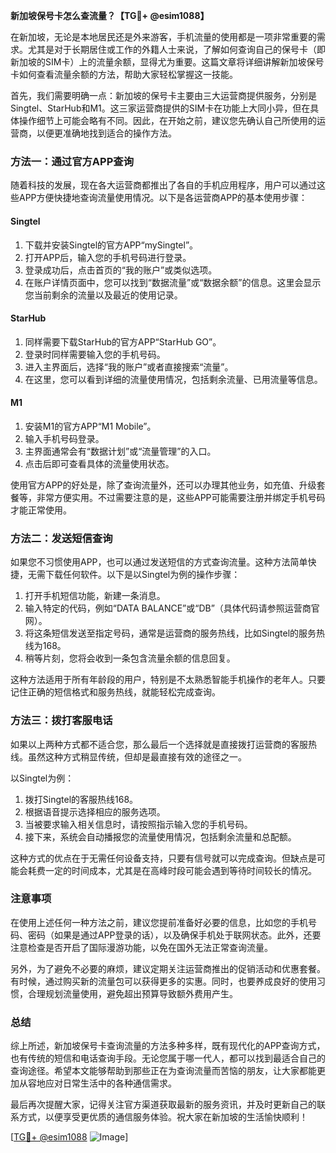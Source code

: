**新加坡保号卡怎么查流量？【TG💪+ @esim1088】**

在新加坡，无论是本地居民还是外来游客，手机流量的使用都是一项非常重要的需求。尤其是对于长期居住或工作的外籍人士来说，了解如何查询自己的保号卡（即新加坡的SIM卡）上的流量余额，显得尤为重要。这篇文章将详细讲解新加坡保号卡如何查看流量余额的方法，帮助大家轻松掌握这一技能。

首先，我们需要明确一点：新加坡的保号卡主要由三大运营商提供服务，分别是Singtel、StarHub和M1。这三家运营商提供的SIM卡在功能上大同小异，但在具体操作细节上可能会略有不同。因此，在开始之前，建议您先确认自己所使用的运营商，以便更准确地找到适合的操作方法。

### 方法一：通过官方APP查询

随着科技的发展，现在各大运营商都推出了各自的手机应用程序，用户可以通过这些APP方便快捷地查询流量使用情况。以下是各运营商APP的基本使用步骤：

#### Singtel
1. 下载并安装Singtel的官方APP“mySingtel”。
2. 打开APP后，输入您的手机号码进行登录。
3. 登录成功后，点击首页的“我的账户”或类似选项。
4. 在账户详情页面中，您可以找到“数据流量”或“数据余额”的信息。这里会显示您当前剩余的流量以及最近的使用记录。

#### StarHub
1. 同样需要下载StarHub的官方APP“StarHub GO”。
2. 登录时同样需要输入您的手机号码。
3. 进入主界面后，选择“我的账户”或者直接搜索“流量”。
4. 在这里，您可以看到详细的流量使用情况，包括剩余流量、已用流量等信息。

#### M1
1. 安装M1的官方APP“M1 Mobile”。
2. 输入手机号码登录。
3. 主界面通常会有“数据计划”或“流量管理”的入口。
4. 点击后即可查看具体的流量使用状态。

使用官方APP的好处是，除了查询流量外，还可以办理其他业务，如充值、升级套餐等，非常方便实用。不过需要注意的是，这些APP可能需要注册并绑定手机号码才能正常使用。

### 方法二：发送短信查询

如果您不习惯使用APP，也可以通过发送短信的方式查询流量。这种方法简单快捷，无需下载任何软件。以下是以Singtel为例的操作步骤：

1. 打开手机短信功能，新建一条消息。
2. 输入特定的代码，例如“DATA BALANCE”或“DB”（具体代码请参照运营商官网）。
3. 将这条短信发送至指定号码，通常是运营商的服务热线，比如Singtel的服务热线为168。
4. 稍等片刻，您将会收到一条包含流量余额的信息回复。

这种方法适用于所有年龄段的用户，特别是不太熟悉智能手机操作的老年人。只要记住正确的短信格式和服务热线，就能轻松完成查询。

### 方法三：拨打客服电话

如果以上两种方式都不适合您，那么最后一个选择就是直接拨打运营商的客服热线。虽然这种方式稍显传统，但却是最直接有效的途径之一。

以Singtel为例：
1. 拨打Singtel的客服热线168。
2. 根据语音提示选择相应的服务选项。
3. 当被要求输入相关信息时，请按照指示输入您的手机号码。
4. 接下来，系统会自动播报您的流量使用情况，包括剩余流量和总配额。

这种方式的优点在于无需任何设备支持，只要有信号就可以完成查询。但缺点是可能会耗费一定的时间成本，尤其是在高峰时段可能会遇到等待时间较长的情况。

### 注意事项

在使用上述任何一种方法之前，建议您提前准备好必要的信息，比如您的手机号码、密码（如果是通过APP登录的话），以及确保手机处于联网状态。此外，还要注意检查是否开启了国际漫游功能，以免在国外无法正常查询流量。

另外，为了避免不必要的麻烦，建议定期关注运营商推出的促销活动和优惠套餐。有时候，通过购买新的流量包可以获得更多的实惠。同时，也要养成良好的使用习惯，合理规划流量使用，避免超出预算导致额外费用产生。

### 总结

综上所述，新加坡保号卡查询流量的方法多种多样，既有现代化的APP查询方式，也有传统的短信和电话查询手段。无论您属于哪一代人，都可以找到最适合自己的查询途径。希望本文能够帮助到那些正在为查询流量而苦恼的朋友，让大家都能更加从容地应对日常生活中的各种通信需求。

最后再次提醒大家，记得关注官方渠道获取最新的服务资讯，并及时更新自己的联系方式，以便享受更优质的通信服务体验。祝大家在新加坡的生活愉快顺利！

[[TG💪+ @esim1088](https://t.me/s/esim1088) ![Image](https://i.postimg.cc/4NQfJmqS/Snipaste-2025-05-13-00-14-12.png)]